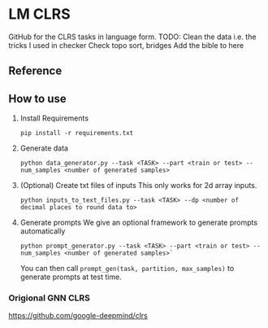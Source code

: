 # LM CLRS
GitHub for the CLRS tasks in language form.
TODO:
Clean the data i.e. the tricks I used in checker
    Check topo sort, bridges
Add the bible to here

## Reference

## How to use
1. Install Requirements
    ```SHELL
    pip install -r requirements.txt
    ```

2. Generate data
    ```SHELL
    python data_generator.py --task <TASK> --part <train or test> --num_samples <number of generated samples>
    ```

3. (Optional) Create txt files of inputs
    This only works for 2d array inputs.
    ```SHELL
    python inputs_to_text_files.py --task <TASK> --dp <number of decimal places to round data to>
    ```

4. Generate prompts
    We give an optional framework to generate prompts automatically
    ```SHELL
    python prompt_generator.py --task <TASK> --part <train or test> --num_samples <number of generated samples>`
    ```

    You can then call `prompt_gen(task, partition, max_samples)` to generate prompts at test time.

### Origional GNN CLRS
https://github.com/google-deepmind/clrs
